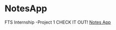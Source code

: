 # NotesApp
FTS Internship -Project 1
CHECK IT OUT!
[Notes App](https://aayush2211.github.io/NotesApp/)
